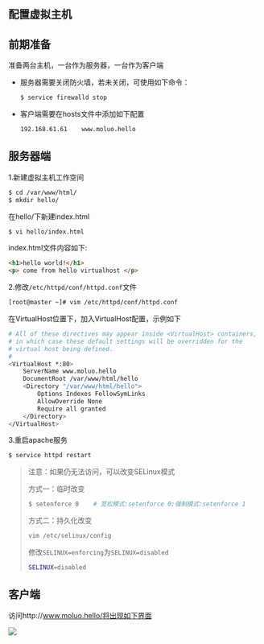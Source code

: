 ## 配置虚拟主机

## 前期准备

准备两台主机，一台作为服务器，一台作为客户端

- 服务器需要关闭防火墙，若未关闭，可使用如下命令：

  ```bash
  $ service firewalld stop
  ```

- 客户端需要在hosts文件中添加如下配置

  ```bash
  192.168.61.61    www.moluo.hello
  ```

## 服务器端

1.新建虚拟主机工作空间

```bash
$ cd /var/www/html/
$ mkdir hello/
```

在hello/下新建index.html

```bash
$ vi hello/index.html
```

index.html文件内容如下:

```html
<h1>hello world!</h1>
<p> come from hello virtualhost </p>
```

2.修改`/etc/httpd/conf/httpd.conf`文件

```bash
[root@master ~]# vim /etc/httpd/conf/httpd.conf
```

在VirtualHost位置下，加入VirtualHost配置，示例如下

```bash
# All of these directives may appear inside <VirtualHost> containers,
# in which case these default settings will be overridden for the
# virtual host being defined.
#
<VirtualHost *:80>
    ServerName www.moluo.hello
    DocumentRoot /var/www/html/hello
    <Directory "/var/www/html/hello">
        Options Indexes FollowSymLinks
        AllowOverride None
        Require all granted
    </Directory>
</VirtualHost>
```

 3.重启apache服务

```bash
$ service httpd restart
```

> 注意：如果仍无法访问，可以改变SELinux模式
>
> 方式一：临时改变
>
> ```bash
> $ setenforce 0	# 宽松模式:setenforce 0;强制模式:setenforce 1
> ```
>
> 方式二：持久化改变
>
> ```bash
> vim /etc/selinux/config
> ```
>
> 修改`SELINUX=enforcing`为`SELINUX=disabled`
>
> ```bash
> SELINUX=disabled
> ```

## 客户端

访问http://www.moluo.hello/将出现如下界面

![](/media/apache_hello.png)